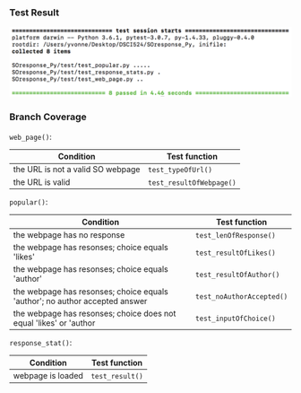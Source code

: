 ### Test Result  
![](../../doc/image/test_result.png)    
    
### Branch Coverage    
   
`web_page()`:      

| Condition | Test function |
| --- | -------- |
| the URL is not a valid SO webpage | `test_typeOfUrl()` |  
| the URL is valid | `test_resultOfWebpage()` | 
     
`popular()`:   
    
| Condition | Test function |
| --- | -------- |
| the webpage has no response | `test_lenOfResponse()` |  
| the webpage has resonses; choice equals 'likes' | `test_resultOfLikes()` |  
| the webpage has resonses; choice equals 'author' | `test_resultOfAuthor()` |  
| the webpage has resonses; choice equals 'author'; no author accepted answer | `test_noAuthorAccepted()` | 
| the webpage has resonses; choice does not equal 'likes' or 'author | `test_inputOfChoice()` |        
    
`response_stat()`:    
    
| Condition | Test function |
| --- | -------- |
| webpage is loaded | `test_result()` |  


